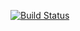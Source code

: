 [![Build Status](https://travis-ci.org/bartoszkruba/test1.svg?branch=master)](https://travis-ci.org/bartoszkruba/test1) 
